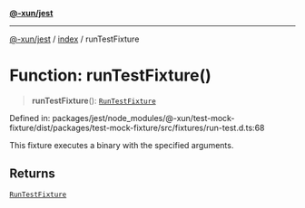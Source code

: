 [**@-xun/jest**](../../README.md)

***

[@-xun/jest](../../README.md) / [index](../README.md) / runTestFixture

# Function: runTestFixture()

> **runTestFixture**(): [`RunTestFixture`](../type-aliases/RunTestFixture.md)

Defined in: packages/jest/node\_modules/@-xun/test-mock-fixture/dist/packages/test-mock-fixture/src/fixtures/run-test.d.ts:68

This fixture executes a binary with the specified arguments.

## Returns

[`RunTestFixture`](../type-aliases/RunTestFixture.md)
